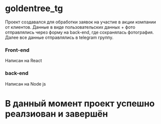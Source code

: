# goldentree_tg
Проект создавался для обработки заявок на участие в акции компании от клиентов.
Данные в виде пользовательских данных + фото отправлялись через форму на back-end, где сохранялась фотография. Далее все данные отправлялись в telegram группу.

### Front-end
Написан на React
### back-end
Написан на Node js

# В данный момент проект успешно реалзиован и завершён
